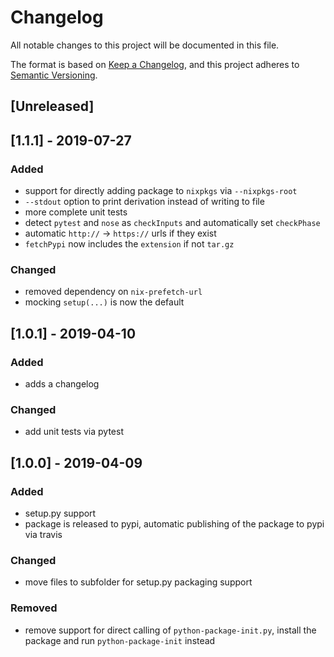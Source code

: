 # Changelog
All notable changes to this project will be documented in this file.

The format is based on [Keep a Changelog](https://keepachangelog.com/en/1.0.0/),
and this project adheres to [Semantic Versioning](https://semver.org/spec/v2.0.0.html).

## [Unreleased]

## [1.1.1] - 2019-07-27

### Added
 - support for directly adding package to `nixpkgs` via `--nixpkgs-root`
 - `--stdout` option to print derivation instead of writing to file
 - more complete unit tests
 - detect `pytest` and `nose` as `checkInputs` and automatically set `checkPhase`
 - automatic `http://` -> `https://` urls if they exist
 - `fetchPypi` now includes the `extension` if not `tar.gz`

### Changed
 - removed dependency on `nix-prefetch-url`
 - mocking `setup(...)` is now the default

## [1.0.1] - 2019-04-10
### Added
- adds a changelog

### Changed
- add unit tests via pytest

## [1.0.0] - 2019-04-09
### Added
- setup.py support
- package is released to pypi, automatic publishing of the package to pypi via travis

### Changed
- move files to subfolder for setup.py packaging support

### Removed
- remove support for direct calling of `python-package-init.py`, install the
  package and run `python-package-init` instead
